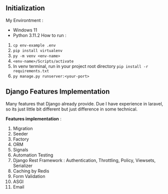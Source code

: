 ## Initialization
My Environtment :
 * Windows 11
 * Python 3.11.2 
How to run :
1. `cp env-example .env`
2. `pip install virtualenv`
3. `py -m venv <env-name>`
4. `<env-name>/Scripts/activate`
5. In venv terminal, run in your project root directory `pip install -r requirements.txt`
6. `py manage.py runserver:<your-port>`

## Django Features Implementation 

Many features that Django already provide. Due I have experience in laravel, so its just little bit different but just difference in some technical.

**Features implementation** :
 1. Migration
 2. Seeder
 3. Factory
 4. ORM
 5. Signals
 6. Automation Testing
 7. Django Rest Framework : Authentication, Throttling, Policy, Viewsets, Serializer
 8. Caching by Redis
 9. Form Validation
 10. ASGI
 11. Email
